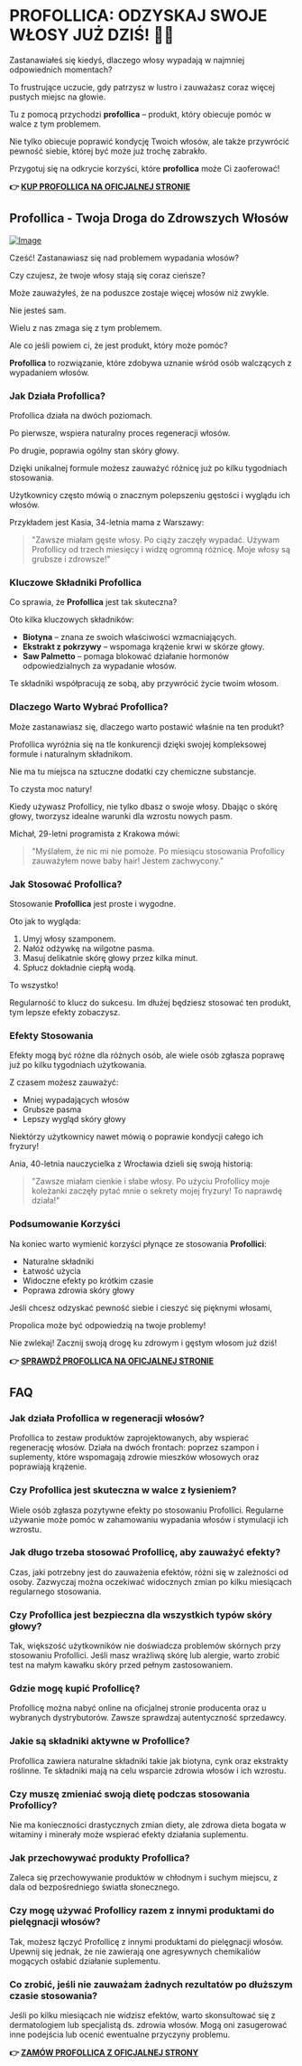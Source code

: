 # PROFOLLICA: ODZYSKAJ SWOJE WŁOSY JUŻ DZIŚ! 💪🧴

Zastanawiałeś się kiedyś, dlaczego włosy wypadają w najmniej odpowiednich momentach? 

To frustrujące uczucie, gdy patrzysz w lustro i zauważasz coraz więcej pustych miejsc na głowie. 

Tu z pomocą przychodzi **profollica** – produkt, który obiecuje pomóc w walce z tym problemem. 

Nie tylko obiecuje poprawić kondycję Twoich włosów, ale także przywrócić pewność siebie, której być może już trochę zabrakło. 

Przygotuj się na odkrycie korzyści, które **profollica** może Ci zaoferować!



**👉 [KUP PROFOLLICA NA OFICJALNEJ STRONIE](https://gchaffi.com/bP7QW00x)**

## Profollica - Twoja Droga do Zdrowszych Włosów

[![Image](https://www2.sellhealth.com/2/profollica_fpa.jpg)](https://gchaffi.com/bP7QW00x)

Cześć! Zastanawiasz się nad problemem wypadania włosów? 

Czy czujesz, że twoje włosy stają się coraz cieńsze?

Może zauważyłeś, że na poduszce zostaje więcej włosów niż zwykle.

Nie jesteś sam. 

Wielu z nas zmaga się z tym problemem.

Ale co jeśli powiem ci, że jest produkt, który może pomóc?

**Profollica** to rozwiązanie, które zdobywa uznanie wśród osób walczących z wypadaniem włosów.

### Jak Działa Profollica?

Profollica działa na dwóch poziomach. 

Po pierwsze, wspiera naturalny proces regeneracji włosów.

Po drugie, poprawia ogólny stan skóry głowy.

Dzięki unikalnej formule możesz zauważyć różnicę już po kilku tygodniach stosowania.

Użytkownicy często mówią o znacznym polepszeniu gęstości i wyglądu ich włosów.

Przykładem jest Kasia, 34-letnia mama z Warszawy:

> "Zawsze miałam gęste włosy. Po ciąży zaczęły wypadać. Używam Profollicy od trzech miesięcy i widzę ogromną różnicę. Moje włosy są grubsze i zdrowsze!"

### Kluczowe Składniki Profollica

Co sprawia, że **Profollica** jest tak skuteczna? 

Oto kilka kluczowych składników:

- **Biotyna** – znana ze swoich właściwości wzmacniających.
- **Ekstrakt z pokrzywy** – wspomaga krążenie krwi w skórze głowy.
- **Saw Palmetto** – pomaga blokować działanie hormonów odpowiedzialnych za wypadanie włosów.

Te składniki współpracują ze sobą, aby przywrócić życie twoim włosom.

### Dlaczego Warto Wybrać Profollica?

Może zastanawiasz się, dlaczego warto postawić właśnie na ten produkt? 

Profollica wyróżnia się na tle konkurencji dzięki swojej kompleksowej formule i naturalnym składnikom.

Nie ma tu miejsca na sztuczne dodatki czy chemiczne substancje. 

To czysta moc natury!

Kiedy używasz Profollicy, nie tylko dbasz o swoje włosy. Dbając o skórę głowy, tworzysz idealne warunki dla wzrostu nowych pasm.

Michał, 29-letni programista z Krakowa mówi:

> "Myślałem, że nic mi nie pomoże. Po miesiącu stosowania Profollicy zauważyłem nowe baby hair! Jestem zachwycony."

### Jak Stosować Profollica?

Stosowanie **Profollica** jest proste i wygodne. 

Oto jak to wygląda:

1. Umyj włosy szamponem.
2. Nałóż odżywkę na wilgotne pasma.
3. Masuj delikatnie skórę głowy przez kilka minut.
4. Spłucz dokładnie ciepłą wodą.

To wszystko!

Regularność to klucz do sukcesu. Im dłużej będziesz stosować ten produkt, tym lepsze efekty zobaczysz.

### Efekty Stosowania

Efekty mogą być różne dla różnych osób, ale wiele osób zgłasza poprawę już po kilku tygodniach użytkowania.

Z czasem możesz zauważyć:

- Mniej wypadających włosów
- Grubsze pasma
- Lepszy wygląd skóry głowy

Niektórzy użytkownicy nawet mówią o poprawie kondycji całego ich fryzury!

Ania, 40-letnia nauczycielka z Wrocławia dzieli się swoją historią:

> "Zawsze miałam cienkie i słabe włosy. Po użyciu Profollicy moje koleżanki zaczęły pytać mnie o sekrety mojej fryzury! To naprawdę działa!"

### Podsumowanie Korzyści

Na koniec warto wymienić korzyści płynące ze stosowania **Profollici**:

- Naturalne składniki
- Łatwość użycia
- Widoczne efekty po krótkim czasie
- Poprawa zdrowia skóry głowy

Jeśli chcesz odzyskać pewność siebie i cieszyć się pięknymi włosami,

Propolica może być odpowiedzią na twoje problemy!

Nie zwlekaj! Zacznij swoją drogę ku zdrowym i gęstym włosom już dziś!



**👉 [SPRAWDŹ PROFOLLICA NA OFICJALNEJ STRONIE](https://gchaffi.com/bP7QW00x)**

## FAQ

### Jak działa Profollica w regeneracji włosów?
Profollica to zestaw produktów zaprojektowanych, aby wspierać regenerację włosów. Działa na dwóch frontach: poprzez szampon i suplementy, które wspomagają zdrowie mieszków włosowych oraz poprawiają krążenie.

### Czy Profollica jest skuteczna w walce z łysieniem?
Wiele osób zgłasza pozytywne efekty po stosowaniu Profollici. Regularne używanie może pomóc w zahamowaniu wypadania włosów i stymulacji ich wzrostu.

### Jak długo trzeba stosować Profollicę, aby zauważyć efekty?
Czas, jaki potrzebny jest do zauważenia efektów, różni się w zależności od osoby. Zazwyczaj można oczekiwać widocznych zmian po kilku miesiącach regularnego stosowania.

### Czy Profollica jest bezpieczna dla wszystkich typów skóry głowy?
Tak, większość użytkowników nie doświadcza problemów skórnych przy stosowaniu Profollici. Jeśli masz wrażliwą skórę lub alergie, warto zrobić test na małym kawałku skóry przed pełnym zastosowaniem.

### Gdzie mogę kupić Profollicę?
Profollicę można nabyć online na oficjalnej stronie producenta oraz u wybranych dystrybutorów. Zawsze sprawdzaj autentyczność sprzedawcy.

### Jakie są składniki aktywne w Profollice?
Profollica zawiera naturalne składniki takie jak biotyna, cynk oraz ekstrakty roślinne. Te składniki mają na celu wsparcie zdrowia włosów i ich wzrostu.

### Czy muszę zmieniać swoją dietę podczas stosowania Profollicy?
Nie ma konieczności drastycznych zmian diety, ale zdrowa dieta bogata w witaminy i minerały może wspierać efekty działania suplementu.

### Jak przechowywać produkty Profollica?
Zaleca się przechowywanie produktów w chłodnym i suchym miejscu, z dala od bezpośredniego światła słonecznego. 

### Czy mogę używać Profollicy razem z innymi produktami do pielęgnacji włosów?
Tak, możesz łączyć Profollicę z innymi produktami do pielęgnacji włosów. Upewnij się jednak, że nie zawierają one agresywnych chemikaliów mogących osłabić działanie suplementu.

### Co zrobić, jeśli nie zauważam żadnych rezultatów po dłuższym czasie stosowania?
Jeśli po kilku miesiącach nie widzisz efektów, warto skonsultować się z dermatologiem lub specjalistą ds. zdrowia włosów. Mogą oni zasugerować inne podejścia lub ocenić ewentualne przyczyny problemu.



**👉 [ZAMÓW PROFOLLICA Z OFICJALNEJ STRONY](https://gchaffi.com/bP7QW00x)**